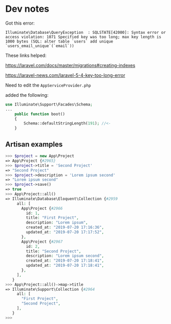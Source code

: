 
# Dev notes

Got this error:
```
Illuminate\Database\QueryException  : SQLSTATE[42000]: Syntax error or access violation: 1071 Specified key was too long; max key length is 1000 bytes (SQL: alter table `users` add unique `users_email_unique`(`email`))
```
These links helped:

https://laravel.com/docs/master/migrations#creating-indexes

https://laravel-news.com/laravel-5-4-key-too-long-error

Need to edit the `AppServiceProvider.php`

added the following:
```php
use Illuminate\Support\Facades\Schema;
...
    public function boot()
    {
        Schema::defaultStringLength(191); //<-
    }
```
## Artisan examples

```php
>>> $project = new App\Project
=> App\Project {#2965}
>>> $project->title = 'Second Project'
=> "Second Project"
>>> $project->description = 'Lorem ipsum second'
=> "Lorem ipsum second"
>>> $project->save()
=> true
>>> App\Project::all()
=> Illuminate\Database\Eloquent\Collection {#2959
     all: [
       App\Project {#2966
         id: 1,
         title: "First Project",
         description: "Lorem ipsum",
         created_at: "2019-07-20 17:16:36",
         updated_at: "2019-07-20 17:17:52",
       },
       App\Project {#2967
         id: 2,
         title: "Second Project",
         description: "Lorem ipsum second",
         created_at: "2019-07-20 17:18:41",
         updated_at: "2019-07-20 17:18:41",
       },
     ],
   }
>>> App\Project::all()->map->title
=> Illuminate\Support\Collection {#2964
     all: [
       "First Project",
       "Second Project",
     ],
   }
>>>
```
